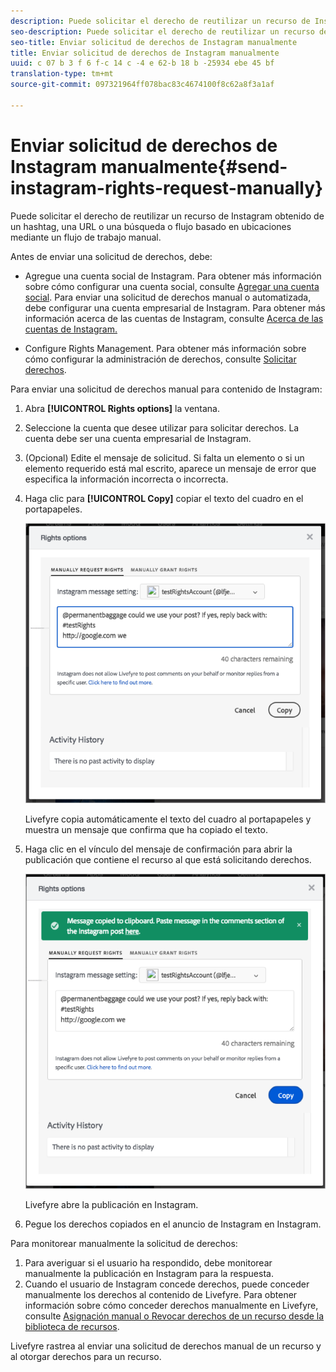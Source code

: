 ```yaml
---
description: Puede solicitar el derecho de reutilizar un recurso de Instagram obtenido de un hashtag, una URL o una búsqueda o flujo basado en ubicaciones mediante un flujo de trabajo manual.
seo-description: Puede solicitar el derecho de reutilizar un recurso de Instagram obtenido de un hashtag, una URL o una búsqueda o flujo basado en ubicaciones mediante un flujo de trabajo manual.
seo-title: Enviar solicitud de derechos de Instagram manualmente
title: Enviar solicitud de derechos de Instagram manualmente
uuid: c 07 b 3 f 6 f-c 14 c -4 e 62-b 18 b -25934 ebe 45 bf
translation-type: tm+mt
source-git-commit: 097321964ff078bac83c4674100f8c62a8f3a1af

---
```



# Enviar solicitud de derechos de Instagram manualmente{#send-instagram-rights-request-manually}

Puede solicitar el derecho de reutilizar un recurso de Instagram obtenido de un hashtag, una URL o una búsqueda o flujo basado en ubicaciones mediante un flujo de trabajo manual.

Antes de enviar una solicitud de derechos, debe:

* Agregue una cuenta social de Instagram. Para obtener más información sobre cómo configurar una cuenta social, consulte [Agregar una cuenta social](../c-users-creating-accounts-with-studio-access/t-configure-social-accout-instagram/t-configure-social-accout-instagram.md#t_configure_social_accout_instagram). Para enviar una solicitud de derechos manual o automatizada, debe configurar una cuenta empresarial de Instagram. Para obtener más información acerca de las cuentas de Instagram, consulte [Acerca de las cuentas de Instagram.](../c-users-creating-accounts-with-studio-access/t-configure-social-accout-instagram/c-about-instagram-accounts.md#c_about_instagram_accounts)

* Configure Rights Management. Para obtener más información sobre cómo configurar la administración de derechos, consulte [Solicitar derechos](../c-how-requesting-rights-works/c-how-requesting-rights-works.md#c_how_requesting_rights_works).

Para enviar una solicitud de derechos manual para contenido de Instagram:

1. Abra **[!UICONTROL Rights options]** la ventana.
1. Seleccione la cuenta que desee utilizar para solicitar derechos. La cuenta debe ser una cuenta empresarial de Instagram.
1. (Opcional) Edite el mensaje de solicitud. Si falta un elemento o si un elemento requerido está mal escrito, aparece un mensaje de error que especifica la información incorrecta o incorrecta.
1. Haga clic para **[!UICONTROL Copy]** copiar el texto del cuadro en el portapapeles.

   ![](assets/rr_insta_workaround1.png)

   Livefyre copia automáticamente el texto del cuadro al portapapeles y muestra un mensaje que confirma que ha copiado el texto.

1. Haga clic en el vínculo del mensaje de confirmación para abrir la publicación que contiene el recurso al que está solicitando derechos.

   ![](assets/rr_insta_workaround2.png)

   Livefyre abre la publicación en Instagram.

1. Pegue los derechos copiados en el anuncio de Instagram en Instagram.

Para monitorear manualmente la solicitud de derechos:

1. Para averiguar si el usuario ha respondido, debe monitorear manualmente la publicación en Instagram para la respuesta.
1. Cuando el usuario de Instagram concede derechos, puede conceder manualmente los derechos al contenido de Livefyre. Para obtener información sobre cómo conceder derechos manualmente en Livefyre, consulte [Asignación manual o Revocar derechos de un recurso desde la biblioteca de recursos](../c-how-requesting-rights-works/t-manually-grant-the-rights-for-one-or-more-assets.md#t_manually_grant_the_rights_for_one_or_more_assets).

Livefyre rastrea al enviar una solicitud de derechos manual de un recurso y al otorgar derechos para un recurso.
